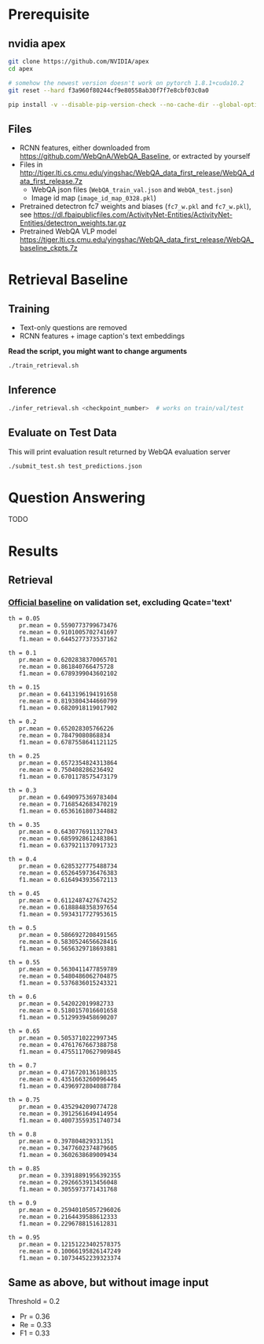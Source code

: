 # Prerequisite

## nvidia apex

```bash
git clone https://github.com/NVIDIA/apex
cd apex

# somehow the newest version doesn't work on pytorch 1.8.1+cuda10.2
git reset --hard f3a960f80244cf9e80558ab30f7f7e8cbf03c0a0 

pip install -v --disable-pip-version-check --no-cache-dir --global-option="--cpp_ext" --global-option="--cuda_ext" ./
```

## Files

- RCNN features, either downloaded from https://github.com/WebQnA/WebQA_Baseline, or extracted by yourself
- Files in http://tiger.lti.cs.cmu.edu/yingshac/WebQA_data_first_release/WebQA_data_first_release.7z
    - WebQA json files (`WebQA_train_val.json` and `WebQA_test.json`)
    - Image id map (`image_id_map_0328.pkl`)
- Pretrained detectron fc7 weights and biases (`fc7_w.pkl` and `fc7_w.pkl`),
  see https://dl.fbaipublicfiles.com/ActivityNet-Entities/ActivityNet-Entities/detectron_weights.tar.gz
- Pretrained WebQA VLP model https://tiger.lti.cs.cmu.edu/yingshac/WebQA_data_first_release/WebQA_baseline_ckpts.7z

# Retrieval Baseline

## Training

- Text-only questions are removed
- RCNN features + image caption's text embeddings

**Read the script, you might want to change arguments**

```bash
./train_retrieval.sh
```

## Inference

```bash
./infer_retrieval.sh <checkpoint_number>  # works on train/val/test
```

## Evaluate on Test Data

This will print evaluation result returned by WebQA evaluation server

```bash
./submit_test.sh test_predictions.json
```

# Question Answering

TODO

# Results

## Retrieval

### [Official baseline](https://github.com/WebQnA/WebQA_Baseline) on validation set, excluding Qcate='text'

```
th = 0.05
   pr.mean = 0.5590773799673476
   re.mean = 0.9101005702741697
   f1.mean = 0.6445277373537162
   
th = 0.1
   pr.mean = 0.6202838370065701
   re.mean = 0.861840766475728
   f1.mean = 0.6789399043602102
   
th = 0.15
   pr.mean = 0.6413196194191658
   re.mean = 0.8193804344660799
   f1.mean = 0.6820918119017902
   
th = 0.2
   pr.mean = 0.652028305766226
   re.mean = 0.78479080868834
   f1.mean = 0.6787558641121125
   
th = 0.25
   pr.mean = 0.6572354824313864
   re.mean = 0.750408286236492
   f1.mean = 0.6701178575473179
   
th = 0.3
   pr.mean = 0.6490975369783404
   re.mean = 0.7168542683470219
   f1.mean = 0.6536161807344882
   
th = 0.35
   pr.mean = 0.6430776911327043
   re.mean = 0.6859928612483861
   f1.mean = 0.6379211370917323
   
th = 0.4
   pr.mean = 0.6285327775488734
   re.mean = 0.6526459736476383
   f1.mean = 0.6164943935672113
   
th = 0.45
   pr.mean = 0.6112487427674252
   re.mean = 0.6188848358397654
   f1.mean = 0.5934317727953615
   
th = 0.5
   pr.mean = 0.5866927208491565
   re.mean = 0.5830524656628416
   f1.mean = 0.5656329718693881
   
th = 0.55
   pr.mean = 0.5630411477859789
   re.mean = 0.5480486062704875
   f1.mean = 0.5376836015243321
   
th = 0.6
   pr.mean = 0.542022019982733
   re.mean = 0.5180157016601658
   f1.mean = 0.5129939458690207
   
th = 0.65
   pr.mean = 0.5053710222997345
   re.mean = 0.4761767667388758
   f1.mean = 0.47551170627909845
   
th = 0.7
   pr.mean = 0.4716720136180335
   re.mean = 0.4351663260096445
   f1.mean = 0.43969728040887784
   
th = 0.75
   pr.mean = 0.4352942090774728
   re.mean = 0.3912561649414954
   f1.mean = 0.40073559351740734
   
th = 0.8
   pr.mean = 0.397804829331351
   re.mean = 0.3477602374879605
   f1.mean = 0.3602638689009434
   
th = 0.85
   pr.mean = 0.33918891956392355
   re.mean = 0.2926653913456048
   f1.mean = 0.3055973771431768
   
th = 0.9
   pr.mean = 0.25940105057296026
   re.mean = 0.2164439588612333
   f1.mean = 0.2296788151612831
   
th = 0.95
   pr.mean = 0.12151223402578375
   re.mean = 0.10066195826147249
   f1.mean = 0.10734452239323374
```

## Same as above, but without image input

Threshold = 0.2

- Pr = 0.36
- Re = 0.33
- F1 = 0.33